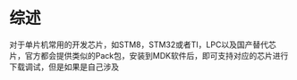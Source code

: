 # **综述**
对于单片机常用的开发芯片，如STM8，STM32或者TI，LPC以及国产替代芯片，官方都会提供类似的Pack包，安装到MDK软件后，即可支持对应的芯片进行下载调试，但是如果是自己涉及